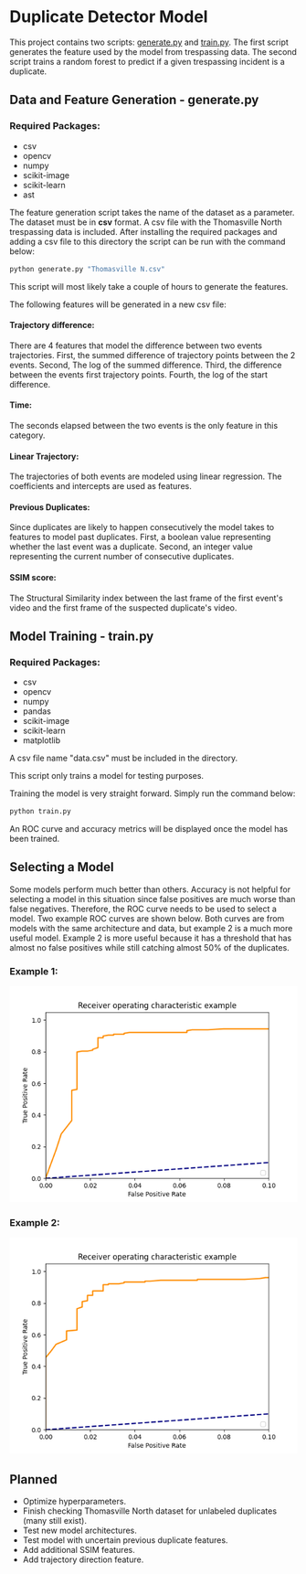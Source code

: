 # Duplicate Detector Model

This project contains two scripts: [generate.py]() and [train.py](). The first script generates the feature used by the model from trespassing data. The second script trains a random forest to predict if a given trespassing incident is a duplicate.   

## Data and Feature Generation - generate.py

### Required Packages:
 - csv
 - opencv
 - numpy
 - scikit-image
 - scikit-learn
 - ast

The feature generation script takes the name of the dataset as a parameter. The dataset must be in **csv** format. A csv file with the Thomasville North trespassing data is included. After installing the required packages and adding a csv file to this directory the script can be run with the command below:
```bash
python generate.py "Thomasville N.csv"
```
This script will most likely take a couple of hours to generate the features.

The following features will be generated in a new csv file:

#### Trajectory difference:
There are 4 features that model the difference between two events trajectories. First, the summed difference of trajectory points between the 2 events. Second, The log of the summed difference. Third, the difference between the events first trajectory points. Fourth, the log of the start difference.   
#### Time:
The seconds elapsed between the two events is the only feature in this category.
#### Linear Trajectory:
The trajectories of both events are modeled using linear regression. The coefficients and intercepts are used as features.
#### Previous Duplicates:
Since duplicates are likely to happen consecutively the model takes to features to model past duplicates. First, a boolean value representing whether the last event was a duplicate. Second, an integer value representing the current number of consecutive duplicates. 
#### SSIM score:
The Structural Similarity index between the last frame of the first event's video and the first frame of the suspected duplicate's video.

## Model Training - train.py
### Required Packages:
 - csv
 - opencv
 - numpy
 - pandas
 - scikit-image
 - scikit-learn
 - matplotlib

A csv file name "data.csv" must be included in the directory.

This script only trains a model for testing purposes.
 
Training the model is very straight forward. Simply run the command below:
```bash
python train.py
```

An ROC curve and accuracy metrics will be displayed once the model has been trained. 

## Selecting a Model
Some models perform much better than others. Accuracy is 
not helpful for selecting a model in this situation since
false positives are much worse than false negatives. 
Therefore, the ROC curve needs to be used to select a 
model. Two example ROC curves are shown below. 
Both curves are from models with the same architecture 
and data, but example 2 is a much more useful model. 
Example 2 is more useful because it has a threshold 
that has almost no false positives while still catching 
almost 50% of the duplicates.
### Example 1:
![](res/img_2.png)
### Example 2:
![](res/img_1.png)

## Planned 
 - Optimize hyperparameters.
 - Finish checking Thomasville North dataset for unlabeled duplicates (many still exist).
 - Test new model architectures.
 - Test model with uncertain previous duplicate features.
 - Add additional SSIM features.
 - Add trajectory direction feature. 







